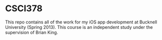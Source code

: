 CSCI378
=======

This repo contains all of the work for my iOS app development at Bucknell University (Spring 2013). This course is an independent study under the supervision of Brian King.
